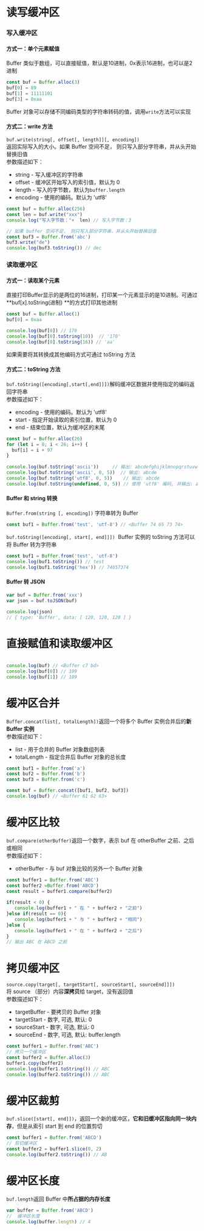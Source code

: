 # 读写缓冲区
### 写入缓冲区
#### 方式一：单个元素赋值
Buffer 类似于数组，可以直接赋值，默认是10进制，0x表示16进制，也可以是2进制
```javascript
const buf = Buffer.alloc(3)
buf[0] = 89
buf[1] = 11111101
buf[3] = 0xaa
```
Buffer 对象可以存储不同编码类型的字符串转码的值，调用`write`方法可以实现
#### 方式二：write 方法
`buf.write(string[, offset[, length]][, encoding])`<br />返回实际写入的大小。如果 Buffer 空间不足， 则只写入部分字符串，并从头开始替换旧值<br />参数描述如下：

- string - 写入缓冲区的字符串
- offset - 缓冲区开始写入的索引值，默认为 0 
- length - 写入的字节数，默认为`buffer.length`
- encoding - 使用的编码。默认为 'utf8' 
```javascript
const buf = Buffer.alloc(256)
const len = buf.write("xxx")
console.log("写入字节数："+  len) // 写入字节数：3

// 如果 buffer 空间不足， 则只写入部分字符串，并从头开始替换旧值
const buf3 = Buffer.from('abc')
buf3.write("de")
console.log(buf3.toString()) // dec
```
### 读取缓冲区
#### 方式一：读取某个元素
直接打印Buffer显示的是两位的16进制，打印某一个元素显示的是10进制。可通过 **buf[x].toString(进制) **的方式打印其他进制
```javascript
const buf = Buffer.alloc(1)
buf[0] = 0xaa

console.log(buf[0]) // 170
console.log(buf[0].toString(10))  // '170'
console.log(buf[0].toString(16)) // 'aa'
```
如果需要将其转换成其他编码方式可通过 toString 方法
#### 方式二：toString 方法
`buf.toString([encoding[,start[,end]]])`解码缓冲区数据并使用指定的编码返回字符串<br />参数描述如下：

- encoding - 使用的编码。默认为 'utf8' 
- start - 指定开始读取的索引位置，默认为 0
- end - 结束位置，默认为缓冲区的末尾
```javascript
const buf = Buffer.alloc(26)
for (let i = 0; i < 26; i++) {
  buf[i] = i + 97
}
 
console.log(buf.toString('ascii'))     // 输出: abcdefghijklmnopqrstuvwxyz
console.log(buf.toString('ascii', 0, 5))  // 输出: abcde
console.log(buf.toString('utf8', 0, 5))    // 输出: abcde
console.log(buf.toString(undefined, 0, 5)) // 使用 'utf8' 编码, 并输出: abcde
```
#### Buffer 和 string 转换
`Buffer.from(string [, encoding])` 字符串转为 Buffer
```javascript
const buf1 = Buffer.from('test', 'utf-8') // <Buffer 74 65 73 74>
```
`buf.toString([encoding[, start[, end]]])`  Buffer 实例的 toString 方法可以将 Buffer 转为字符串
```javascript
const buf1 = Buffer.from('test', 'utf-8')
console.log(buf1.toString()) // test
console.log(buf1.toString('hex')) // 74657374
```
#### Buffer 转 JSON
```javascript
var buf = Buffer.from('xxx')
var json = buf.toJSON(buf)
 
console.log(json)
// { type: 'Buffer', data: [ 120, 120, 120 ] }
```
# 直接赋值和读取缓冲区
```javascript

console.log(buf) // <Buffer c7 bd>
console.log(buf[0]) // 199
console.log(buf[1]) // 189
```
# 缓冲区合并
`Buffer.concat(list[, totalLength])`返回一个将多个 Buffer 实例合并后的**新 Buffer 实例**<br />参数描述如下：

- list - 用于合并的 Buffer 对象数组列表
- totalLength - 指定合并后 Buffer 对象的总长度
```javascript
const buf1 = Buffer.from('a')
const buf2 = Buffer.from('b')
const buf3 = Buffer.from('c')

const buf = Buffer.concat([buf1, buf2, buf3])
console.log(buf) // <Buffer 61 62 63>
```
# 缓冲区比较
`buf.compare(otherBuffer)`返回一个数字，表示 buf 在 otherBuffer 之前、之后或相同<br />参数描述如下：

- otherBuffer - 与 buf 对象比较的另外一个 Buffer 对象
```javascript
const buffer1 = Buffer.from('ABC')
const buffer2 =Buffer.from('ABCD')
const result = buffer1.compare(buffer2)
 
if(result < 0) {
   console.log(buffer1 + " 在 " + buffer2 + "之前")
}else if(result == 0){
   console.log(buffer1 + " 与 " + buffer2 + "相同")
}else {
   console.log(buffer1 + " 在 " + buffer2 + "之后")
}
// 输出 ABC 在 ABCD 之前
```
# 拷贝缓冲区
`source.copy(target[, targetStart[, sourceStart[, sourceEnd]]])`<br />将 source （部分）内容**深拷贝**给 target，没有返回值<br />参数描述如下：

- targetBuffer - 要拷贝的 Buffer 对象
- targetStart - 数字, 可选, 默认: 0
- sourceStart - 数字, 可选, 默认: 0
- sourceEnd - 数字, 可选, 默认: buffer.length
```javascript
const buffer1 = Buffer.from('ABC')
// 拷贝一个缓冲区
const buffer2 = Buffer.alloc(3)
buffer1.copy(buffer2)
console.log(buffer1.toString()) // ABC
console.log(buffer2.toString()) // ABC
```
# 缓冲区裁剪
`buf.slice([start[, end]])`，返回一个新的缓冲区，**它和旧缓冲区指向同一块内存**，但是从索引 start 到 end 的位置剪切
```javascript
const buffer1 = Buffer.from('ABCD')
// 剪切缓冲区
const buffer2 = buffer1.slice(0, 2)
console.log(buffer2.toString()) // AB
```
# 缓冲区长度
`buf.length`返回 Buffer 中**所占据的内存长度**
```javascript
var buffer = Buffer.from('ABCD')
//  缓冲区长度
console.log(buffer.length) // 4
```
